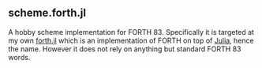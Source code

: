 scheme.forth.jl
---------------

A hobby scheme implementation for FORTH 83. Specifically it is targeted at my
own [forth.jl](http://github.com/tgvaughan/forth.jl) which is an implementation
of FORTH on top of [Julia](http://www.julialang.org), hence the name.  However
it does not rely on anything but standard FORTH 83 words.

